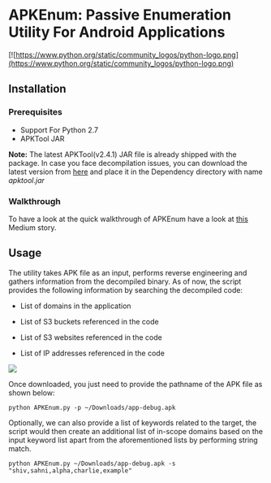 # APKEnum: Passive Enumeration Utility For Android Applications

[![https://www.python.org/static/community_logos/python-logo.png](https://www.python.org/static/community_logos/python-logo.png)


## Installation
### Prerequisites
- Support For Python 2.7
- APKTool JAR


**Note:**  The latest APKTool(v2.4.1) JAR file is already shipped with the package. In case you face decompilation issues, you can download the latest version from [here](https://bitbucket.org/iBotPeaches/apktool/downloads/) and place it in the Dependency directory with name *apktool.jar*

### Walkthrough
To have a look at the quick walkthrough of APKEnum have a look at [this](https://medium.com/@shivsahni2/apkenum-a-python-utility-for-apk-enumeration-cce0eda6fa30) Medium story.

## Usage
The utility takes APK file as an input, performs reverse engineering and gathers information from the decompiled binary. As of now, the script provides the following information by searching the decompiled code:

* List of domains in the application

* List of S3 buckets referenced in the code

* List of S3 websites referenced in the code

* List of IP addresses referenced in the code

![](https://cdn-images-1.medium.com/max/3448/1*2e5i-_GDljBNRDOYdEscaA.png)

Once downloaded, you just need to provide the pathname of the APK file as shown below:

```
python APKEnum.py -p ~/Downloads/app-debug.apk
```

Optionally, we can also provide a list of keywords related to the target, the script would then create an additional list of in-scope domains based on the input keyword list apart from the aforementioned lists by performing string match. 

```
python APKEnum.py ~/Downloads/app-debug.apk -s "shiv,sahni,alpha,charlie,example"
```